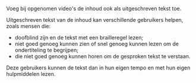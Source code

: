 <!-- @license CC0-1.0 -->

Voeg bij opgenomen video's de inhoud ook als uitgeschreven tekst toe.

Uitgeschreven tekst van de inhoud kan verschillende gebruikers helpen, zoals mensen die:

- doofblind zijn en de tekst met een brailleregel lezen;
- niet goed genoeg kunnen zien of snel genoeg kunnen lezen om de ondertiteling te begrijpen;
- die niet goed genoeg kunnen horen om de gesproken tekst te verstaan.

Deze gebruikers kunnen de tekst dan in hun eigen tempo en met hun eigen hulpmiddelen lezen.
